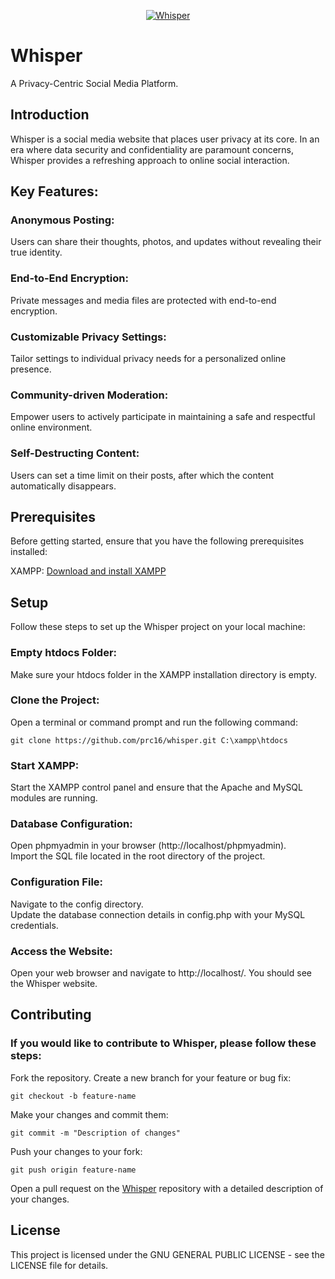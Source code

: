 <div align="center">

[![Whisper](https://raw.githubusercontent.com/prc16/whisper/master/.github/logo.svg)](#readme)

</div>

# Whisper  
A Privacy-Centric Social Media Platform.
  
## Introduction  
Whisper is a social media website that places user privacy at
its core. In an era where data security and confidentiality are
paramount concerns, Whisper provides a refreshing approach
to online social interaction.
  
## Key Features:  
  
### Anonymous Posting:  
Users can share their thoughts, photos, and updates without revealing their true identity.  
  
### End-to-End Encryption:  
Private messages and media files are protected with end-to-end encryption.  
  
### Customizable Privacy Settings:  
Tailor settings to individual privacy needs for a personalized online presence.  

### Community-driven Moderation:  
Empower users to actively participate in maintaining a safe and respectful online environment.  

### Self-Destructing Content:
Users can set a time limit on their posts, after which the content automatically disappears.
  
## Prerequisites  
Before getting started, ensure that you have the following prerequisites installed:  
  
XAMPP: [Download and install XAMPP](https://www.apachefriends.org/download.html)  

## Setup  
Follow these steps to set up the Whisper project on your local machine:
  
### Empty htdocs Folder:  
  Make sure your htdocs folder in the XAMPP installation directory is empty.  
  
### Clone the Project:
Open a terminal or command prompt and run the following command:

    git clone https://github.com/prc16/whisper.git C:\xampp\htdocs
  
### Start XAMPP:
  Start the XAMPP control panel and ensure that the Apache and MySQL modules are running.  
  
### Database Configuration:  
Open phpmyadmin in your browser (http://localhost/phpmyadmin).  
Import the SQL file located in the root directory of the project.  
  
### Configuration File:  
Navigate to the config directory.  
Update the database connection details in config.php with your MySQL credentials.  

### Access the Website:
Open your web browser and navigate to http://localhost/. You should see the Whisper website.
  
## Contributing

### If you would like to contribute to Whisper, please follow these steps:

Fork the repository.
Create a new branch for your feature or bug fix:

    git checkout -b feature-name

Make your changes and commit them:

    git commit -m "Description of changes"

Push your changes to your fork:

    git push origin feature-name

Open a pull request on the [Whisper](https://github.com/prc16/whisper) repository with a detailed description of your changes.
  
## License

This project is licensed under the GNU GENERAL PUBLIC LICENSE - see the LICENSE file for details.
